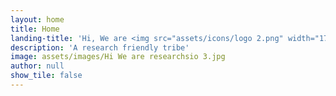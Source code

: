 ```yaml
---
layout: home
title: Home
landing-title: 'Hi, We are <img src="assets/icons/logo 2.png" width="170" height="45" alt="Researchsio">'
description: 'A research friendly tribe'
image: assets/images/Hi We are researchsio 3.jpg
author: null
show_tile: false
---
```


